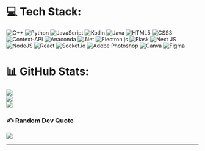 # 💻 Tech Stack:
![C++](https://img.shields.io/badge/c++-%2300599C.svg?style=for-the-badge&logo=c%2B%2B&logoColor=white) 
![Python](https://img.shields.io/badge/python-3670A0?style=for-the-badge&logo=python&logoColor=ffdd54)
![JavaScript](https://img.shields.io/badge/javascript-%23323330.svg?style=for-the-badge&logo=javascript&logoColor=%23F7DF1E)
![Kotlin](https://img.shields.io/badge/kotlin-%237F52FF.svg?style=for-the-badge&logo=kotlin&logoColor=white) 
![Java](https://img.shields.io/badge/java-%23ED8B00.svg?style=for-the-badge&logo=openjdk&logoColor=white) 
![HTML5](https://img.shields.io/badge/html5-%23E34F26.svg?style=for-the-badge&logo=html5&logoColor=white) 
![CSS3](https://img.shields.io/badge/css3-%231572B6.svg?style=for-the-badge&logo=css3&logoColor=white) 
![Context-API](https://img.shields.io/badge/Context--Api-000000?style=for-the-badge&logo=react) 
![Anaconda](https://img.shields.io/badge/Anaconda-%2344A833.svg?style=for-the-badge&logo=anaconda&logoColor=white) 
![.Net](https://img.shields.io/badge/.NET-5C2D91?style=for-the-badge&logo=.net&logoColor=white) 
![Electron.js](https://img.shields.io/badge/Electron-191970?style=for-the-badge&logo=Electron&logoColor=white) 
![Flask](https://img.shields.io/badge/flask-%23000.svg?style=for-the-badge&logo=flask&logoColor=white) 
![Next JS](https://img.shields.io/badge/Next-black?style=for-the-badge&logo=next.js&logoColor=white) 
![NodeJS](https://img.shields.io/badge/node.js-6DA55F?style=for-the-badge&logo=node.js&logoColor=white) 
![React](https://img.shields.io/badge/react-%2320232a.svg?style=for-the-badge&logo=react&logoColor=%2361DAFB) 
![Socket.io](https://img.shields.io/badge/Socket.io-black?style=for-the-badge&logo=socket.io&badgeColor=010101) 
![Adobe Photoshop](https://img.shields.io/badge/adobe%20photoshop-%2331A8FF.svg?style=for-the-badge&logo=adobe%20photoshop&logoColor=white) 
![Canva](https://img.shields.io/badge/Canva-%2300C4CC.svg?style=for-the-badge&logo=Canva&logoColor=white) 
![Figma](https://img.shields.io/badge/figma-%23F24E1E.svg?style=for-the-badge&logo=figma&logoColor=white)


# 📊 GitHub Stats:
![](https://github-readme-stats.vercel.app/api?username=NttDz&theme=tokyonight&hide_border=false&include_all_commits=false&count_private=false)<br/>
![](https://nirzak-streak-stats.vercel.app/?user=NttDz&theme=tokyonight&hide_border=false)<br/>
![](https://github-readme-stats.vercel.app/api/top-langs/?username=NttDz&theme=tokyonight&hide_border=false&include_all_commits=false&count_private=false&layout=compact)


### ✍️ Random Dev Quote
![](https://quotes-github-readme.vercel.app/api?type=horizontal&theme=radical)

---
